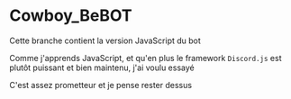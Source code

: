 # Cowboy_BeBOT
Cette branche contient la version JavaScript du bot

Comme j'apprends JavaScript, et qu'en plus le framework `Discord.js` est plutôt puissant et bien maintenu, j'ai voulu essayé

C'est assez prometteur et je pense rester dessus
